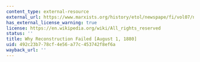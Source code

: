 ```yaml
---
content_type: external-resource
external_url: https://www.marxists.org/history/etol/newspape/fi/vol07/no09/freddoug.htm#s3
has_external_license_warning: true
license: https://en.wikipedia.org/wiki/All_rights_reserved
status: ''
title: Why Reconstruction Failed [August 1, 1880]
uid: 492c23b7-78cf-4e56-a77c-453742f8ef6a
wayback_url: ''
---
```

